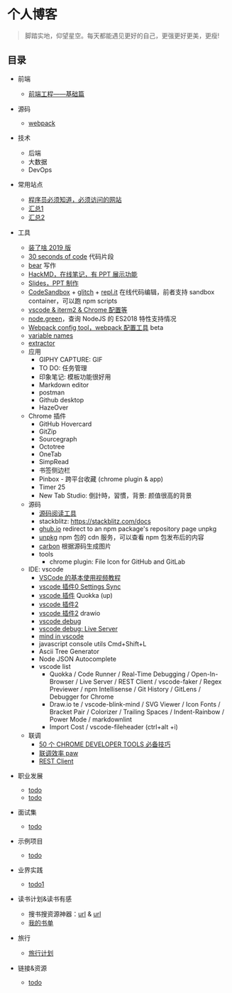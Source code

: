 # 个人博客

> 脚踏实地，仰望星空。每天都能遇见更好的自己，更强更好更美，更瘦!

## 目录

* 前端
    * [前端工程——基础篇](https://github.com/feishi20/blog/issues/1)
* 源码
    * [webpack](https://github.com/feishi20/blog/issues/100)
* 技术
    * 后端
    * 大数据
    * DevOps
* 常用站点
    * [程序员必须知道，必须访问的网站](https://juejin.im/post/5d4b88155188250571068334#watch-others-code)   
    * [汇总1](https://github.com/stanzhai/be-a-professional-programmer)
    * [汇总2](https://github.com/ConardLi/ConardLi.github.io)

* 工具
    * [装了啥 2019 版](https://juejin.im/post/5c9446e36fb9a071082f5118)
    * [30 seconds of code](https://www.30secondsofcode.org/) 代码片段
    * [bear](https://bear.app/) 写作
    * [HackMD，在线笔记，有 PPT 展示功能](https://hackmd.io/recent)
    * [Slides，PPT 制作](https://slides.com/)
    * [CodeSandbox](https://codesandbox.io/) + [glitch](https://glitch.com/) + [repl.it](https://repl.it/) 在线代码编辑，前者支持 sandbox container，可以跑 npm scripts
    * [vscode & iterm2 & Chrome 配置等](https://juejin.im/post/5d0e532d6fb9a07eec59d3bb#heading-0)
    * [node.green](https://node.green/)，查询 NodeJS 的 ES2018 特性支持情况
    * [Webpack config tool，webpack 配置工具](https://createapp.dev/) beta
    * [variable names](https://unbug.github.io/codelf/)
    * [extractor](https://extract.me/cn/)
    * 应用
      * GIPHY CAPTURE: GIF
      * TO DO: 任务管理
      * 印象笔记: 模板功能很好用
      * Markdown editor
      * postman
      * Github desktop
      * HazeOver
    * Chrome 插件
      * GitHub Hovercard
      * GitZip
      * Sourcegraph
      * Octotree
      * OneTab
      * SimpRead
      * 书签侧边栏
      * Pinbox - 跨平台收藏 (chrome plugin & app)
      * Timer 25
      * New Tab Studio: 倒計時，習慣，背景: 颜值很高的背景
    * 源码
        * [源码阅读工具](https://www.zhihu.com/question/27821340?sort=created)
        * stackblitz: https://stackblitz.com/docs
        * [ghub.io](http://ghub.io/) redirect to an npm package's repository page unpkg
        * [unpkg](https://unpkg.com/) npm 包的 cdn 服务，可以查看 npm 包发布后的内容
        * [carbon](https://carbon.now.sh/) 根据源码生成图片
        * tools
          * chrome plugin: File Icon for GitHub and GitLab
    * IDE: vscode
        * [VSCode 的基本使用视频教程](https://devopen.club/course/vscode)
        * [vscode 插件0 Settings Sync](https://marketplace.visualstudio.com/items?itemName=Shan.code-settings-sync)
        * [vscode 插件](https://zhuanlan.zhihu.com/p/27905838) Quokka (up)
        * [vscode 插件2](https://zhuanlan.zhihu.com/p/40417719)
        * [vscode 插件2](https://zhuanlan.zhihu.com/p/140895359) drawio
        * [vscode debug](https://zhuanlan.zhihu.com/p/54861567)
        * [vscode debug: Live Server](https://marketplace.visualstudio.com/items?itemName=ritwickdey.LiveServer)
        * [mind in vscode](https://zhuanlan.zhihu.com/p/94184399)
        * javascript console utils  Cmd+Shift+L
        * Ascii Tree Generator
        * Node JSON Autocomplete
        * vscode list
            * ​Quokka / Code Runner / Real-Time Debugging / Open-In-Browser / Live Server / REST Client / vscode-faker / Regex Previewer / npm Intellisense / Git History / GitLens / Debugger for Chrome
            * Draw.io te / vscode-blink-mind / SVG Viewer / Icon Fonts / Bracket Pair /  Colorizer  / Trailing Spaces / Indent-Rainbow / Power Mode / markdownlint
            * Import Cost / vscode-fileheader (ctrl+alt  +i)
    * 联调
        * [50 个 CHROME DEVELOPER TOOLS 必备技巧](https://devopen.club/course/chromedevtools)
        * [联调效率 paw](https://paw.cloud)
        * [REST Client](https://marketplace.visualstudio.com/items?itemName=humao.rest-client)
* 职业发展
    * [todo](https://github.com/feishi20/blog/issues/200)
    * [todo](https://github.com/feishi20/blog/issues/200)
* 面试集
    * [todo](https://github.com/feishi20/blog/issues/200)
* 示例项目
    * [todo](https://github.com/feishi20/demo)
* 业界实践
    * [todo1]()
* 读书计划&读书有感
    * 搜书搜资源神器：[url](https://www.chaonengsou.com/) & [url](https://zhuanlan.zhihu.com/p/114282123)
    * [我的书单](https://github.com/feishi20/blog/issues/300)
* 旅行
    * [旅行计划](https://github.com/feishi20/blog/issues/400)
* 链接&资源
    * [todo]()
